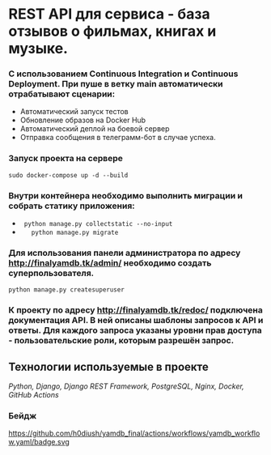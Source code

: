 # REST API для сервиса - база отзывов о фильмах, книгах и музыке.
### С использованием Continuous Integration и Continuous Deployment. При пуше в ветку main автоматически отрабатывают сценарии:
- Автоматический запуск тестов
- Обновление образов на Docker Hub
- Автоматический деплой на боевой сервер
- Отправка сообщения в телеграмм-бот в случае успеха.

### Запуск проекта на сервере
``` sudo docker-compose up -d --build ```

### Внутри контейнера необходимо выполнить миграции и собрать статику приложения:

- ``` python manage.py collectstatic --no-input```
- ```    python manage.py migrate ```


### Для использования панели администратора по адресу http://finalyamdb.tk/admin/ необходимо создать суперпользователя.
``` python manage.py createsuperuser ```

### К проекту по адресу http://finalyamdb.tk/redoc/ подключена документация API. В ней описаны шаблоны запросов к API и ответы. Для каждого запроса указаны уровни прав доступа - пользовательские роли, которым разрешён запрос.

## Технологии используемые в проекте
*Python, Django, Django REST Framework, PostgreSQL, Nginx, Docker, GitHub Actions*

### Бейдж
https://github.com/h0diush/yamdb_final/actions/workflows/yamdb_workflow.yaml/badge.svg
